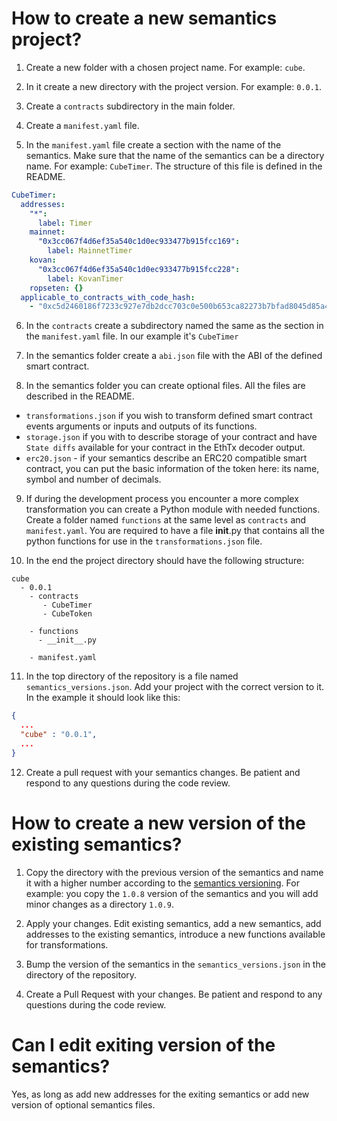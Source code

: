 # How to create a new semantics project?

1. Create a new folder with a chosen project name. For example: `cube`.

2. In it create a new directory with the project version. For example: `0.0.1`.

3. Create a `contracts` subdirectory in the main folder.

4. Create a `manifest.yaml` file.

5. In the `manifest.yaml` file create a section with the name of the semantics. Make sure that the name of the semantics can be a directory name. For example: `CubeTimer`. The structure of this file is defined in the README.

```yaml
CubeTimer:
  addresses:
    "*":
      label: Timer
    mainnet:
      "0x3cc067f4d6ef35a540c1d0ec933477b915fcc169":
        label: MainnetTimer
    kovan:
      "0x3cc067f4d6ef35a540c1d0ec933477b915fcc228":
        label: KovanTimer
    ropseten: {}
  applicable_to_contracts_with_code_hash:
    - "0xc5d2460186f7233c927e7db2dcc703c0e500b653ca82273b7bfad8045d85a470"
```

6. In the `contracts` create a subdirectory named the same as the section in the `manifest.yaml` file. In our example it's `CubeTimer`

7. In the semantics folder create a `abi.json` file with the ABI of the defined smart contract.

8. In the semantics folder you can create optional files. All the files are described in the README.

- `transformations.json` if you wish to transform defined smart contract events arguments or inputs and outputs of its functions.
- `storage.json` if you with to describe storage of your contract and have `State diffs` available for your contract in the EthTx decoder output.
- `erc20.json` - if your semantics describe an ERC20 compatible smart contract, you can put the basic information of the token here: its name, symbol and number of decimals.

9. If during the development process you encounter a more complex transformation you can create a Python module with needed functions. Create a folder named `functions` at the same level as `contracts` and `manifest.yaml`. You are required to have a file **init**.py that contains all the python functions for use in the `transformations.json` file.

10. In the end the project directory should have the following structure:

```text
cube
  - 0.0.1
    - contracts
       - CubeTimer
       - CubeToken

    - functions
      - __init__.py

    - manifest.yaml
```

11. In the top directory of the repository is a file named `semantics_versions.json`. Add your project with the correct version to it. In the example it should look like this:

```json
{
  ...
  "cube" : "0.0.1",
  ...
}
```

12. Create a pull request with your semantics changes. Be patient and respond to any questions during the code review.

# How to create a new version of the existing semantics?

1. Copy the directory with the previous version of the semantics and name it with a higher number according to the [semantics versioning](https://semver.org/). For example: you copy the `1.0.8` version of the semantics and you will add minor changes as a directory `1.0.9`.

2. Apply your changes. Edit existing semantics, add a new semantics, add addresses to the existing semantics, introduce a new functions available for transformations.

3. Bump the version of the semantics in the `semantics_versions.json` in the directory of the repository.

4. Create a Pull Request with your changes. Be patient and respond to any questions during the code review.

# Can I edit exiting version of the semantics?

Yes, as long as add new addresses for the exiting semantics or add new version of optional semantics files.
